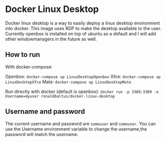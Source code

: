 # Docker Linux Desktop
Docker linux desktop is a way to easily deploy a linux desktop environment into docker. This image uses RDP to make the desktop available to the user. Currently openbox is installed on top of ubuntu as a default and I will add other windowmanagers in the future as well. 

## How to run
With docker-compose:

Openbox: `docker-compose up LinuxDesktopOpenbox`
Xfce: `docker-compose up LinuxDesktopXfce`
Mate: `docker-compose up LinuxDesktopMate`

Run directly with docker (default is openbox):
`docker run -p 3389:3389 -e Username=myuser ronaldbaltus/docker-linux-desktop`

## Username and password
The current username and password are `someuser` and `someuser`. You can use the Username environment variable to change the username,the password will match the username.
